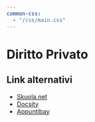 ```yaml
---
common-css:
  - "/css/main.css"
---
```


# Diritto Privato

## Link alternativi
- <a href="http://bit.ly/dispensa_dirittoprivato" target="_blank" rel="noopener">Skuola.net</a>
- <a href="http://bit.ly/dirpriv_docsity" target="_blank" rel="noopener">Docsity</a>
- <a href="http://bit.ly/DirPriv_appuntibay" target="_blank" rel="noopener">Appuntibay</a>